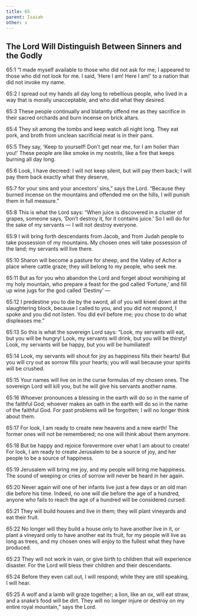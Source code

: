 ```yaml
---
title: 65
parent: Isaiah
other: x
---
```


## The Lord Will Distinguish Between Sinners and the Godly


<a name="65:1">65:1</a> “I made myself available to those who did not ask for me;
I appeared to those who did not look for me.
I said, ‘Here I am! Here I am!’
to a nation that did not invoke my name.

<a name="65:2">65:2</a> I spread out my hands all day long
to rebellious people,
who lived in a way that is morally unacceptable,
and who did what they desired.

<a name="65:3">65:3</a> These people continually and blatantly offend me
as they sacrifice in their sacred orchards
and burn incense on brick altars.

<a name="65:4">65:4</a> They sit among the tombs
and keep watch all night long.
They eat pork,
and broth from unclean sacrificial meat is in their pans.

<a name="65:5">65:5</a> They say, ‘Keep to yourself!
Don’t get near me, for I am holier than you!’
These people are like smoke in my nostrils,
like a fire that keeps burning all day long.

<a name="65:6">65:6</a> Look, I have decreed:
I will not keep silent, but will pay them back;
I will pay them back exactly what they deserve,

<a name="65:7">65:7</a> for your sins and your ancestors’ sins,” says the Lord.
“Because they burned incense on the mountains
and offended me on the hills,
I will punish them in full measure.”

<a name="65:8">65:8</a> This is what the Lord says:
“When juice is discovered in a cluster of grapes,
someone says, ‘Don’t destroy it, for it contains juice.’
So I will do for the sake of my servants — 
I will not destroy everyone.

<a name="65:9">65:9</a> I will bring forth descendants from Jacob,
and from Judah people to take possession of my mountains.
My chosen ones will take possession of the land;
my servants will live there.

<a name="65:10">65:10</a> Sharon will become a pasture for sheep,
and the Valley of Achor a place where cattle graze;
they will belong to my people, who seek me.

<a name="65:11">65:11</a> But as for you who abandon the Lord
and forget about worshiping at my holy mountain,
who prepare a feast for the god called ‘Fortune,’
and fill up wine jugs for the god called ‘Destiny’ — 

<a name="65:12">65:12</a> I predestine you to die by the sword,
all of you will kneel down at the slaughtering block,
because I called to you, and you did not respond,
I spoke and you did not listen.
You did evil before me;
you chose to do what displeases me.”

<a name="65:13">65:13</a> So this is what the sovereign Lord says:
“Look, my servants will eat, but you will be hungry!
Look, my servants will drink, but you will be thirsty!
Look, my servants will be happy, but you will be humiliated!

<a name="65:14">65:14</a> Look, my servants will shout for joy as happiness fills their hearts!
But you will cry out as sorrow fills your hearts;
you will wail because your spirits will be crushed.

<a name="65:15">65:15</a> Your names will live on in the curse formulas of my chosen ones.
The sovereign Lord will kill you,
but he will give his servants another name.

<a name="65:16">65:16</a> Whoever pronounces a blessing in the earth
will do so in the name of the faithful God;
whoever makes an oath in the earth
will do so in the name of the faithful God.
For past problems will be forgotten;
I will no longer think about them.

<a name="65:17">65:17</a> For look, I am ready to create
new heavens and a new earth!
The former ones will not be remembered;
no one will think about them anymore.

<a name="65:18">65:18</a> But be happy and rejoice forevermore
over what I am about to create!
For look, I am ready to create Jerusalem to be a source of joy,
and her people to be a source of happiness.

<a name="65:19">65:19</a> Jerusalem will bring me joy,
and my people will bring me happiness.
The sound of weeping or cries of sorrow
will never be heard in her again.

<a name="65:20">65:20</a> Never again will one of her infants live just a few days
or an old man die before his time.
Indeed, no one will die before the age of a hundred,
anyone who fails to reach the age of a hundred will be considered cursed.

<a name="65:21">65:21</a> They will build houses and live in them;
they will plant vineyards and eat their fruit.

<a name="65:22">65:22</a> No longer will they build a house only to have another live in it,
or plant a vineyard only to have another eat its fruit,
for my people will live as long as trees,
and my chosen ones will enjoy to the fullest what they have produced.

<a name="65:23">65:23</a> They will not work in vain,
or give birth to children that will experience disaster.
For the Lord will bless their children
and their descendants.

<a name="65:24">65:24</a> Before they even call out, I will respond;
while they are still speaking, I will hear.

<a name="65:25">65:25</a> A wolf and a lamb will graze together;
a lion, like an ox, will eat straw,
and a snake’s food will be dirt.
They will no longer injure or destroy
on my entire royal mountain,” says the Lord.